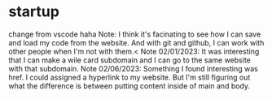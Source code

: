 # startup
change from vscode haha
Note: I think it's facinating to see how I can save and load my code from the website. And with git and github, I can work with other people when I'm not with them.<
Note 02/01/2023: It was interesting that I can make a wile card subdomain and I can go to the same website with that subdomain.
Note 02/06/2023: Something I found interesting was href. I could assigned a hyperlink to my website. But I'm still figuring out what the difference is between putting content inside of main and body.
